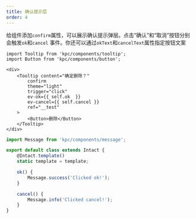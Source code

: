 ```yaml
---
title: 确认提示层
order: 4
---
```


给组件添加`confirm`属性，可以展示确认提示弹层。点击“确认”和“取消”按钮分别会触发`ok`和`cancel`
事件。你还可以通过`okText`和`cancelText`属性指定按钮文案

```vdt
import Tooltip from 'kpc/components/tooltip';
import Button from 'kpc/components/button';

<div>
    <Tooltip content="确定删除？"
        confirm
        theme="light"
        trigger="click"
        ev-ok={{ self.ok  }}
        ev-cancel={{ self.cancel }}
        ref="__test"
    >
        <Button>删除</Button>
    </Tooltip>
</div>
```

```js
import Message from 'kpc/components/message';

export default class extends Intact {
    @Intact.template()
    static template = template;

    ok() {
        Message.success('Clicked ok!');
    }

    cancel() {
        Message.info('Clicked cancel!');
    }
}
```
